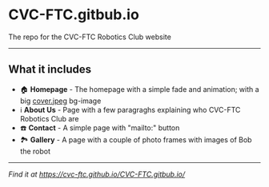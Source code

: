 # CVC-FTC.gitbub.io

The repo for the CVC-FTC Robotics Club website

---

## What it includes

* 🏠︎ **Homepage** - The homepage with a simple fade and animation; with a big [cover.jpeg](img/cover.jpeg) bg-image
* ℹ️ **About Us** - Page with a few paragraghs explaining who CVC-FTC Robotics Club are
* ☎️ **Contact** - A simple page with "mailto:" button
* 🏞️ **Gallery** - A page with a couple of photo frames with images of Bob the robot

---

*Find it at https://cvc-ftc.github.io/CVC-FTC.gitbub.io/*

